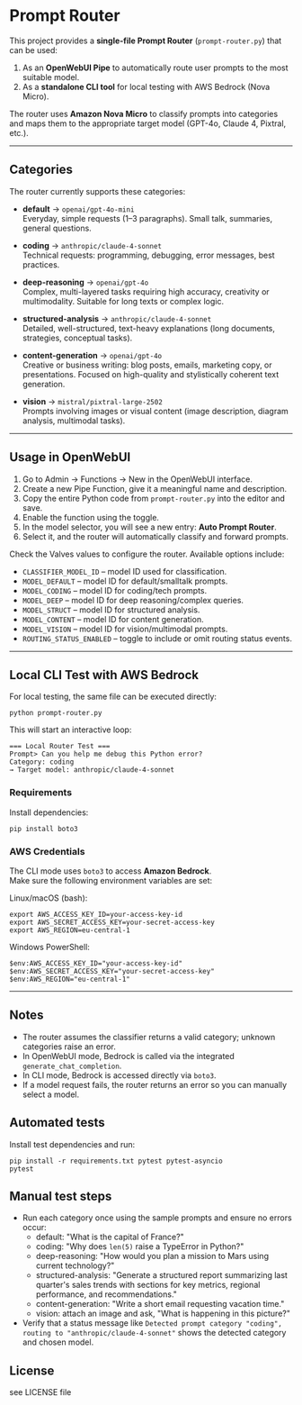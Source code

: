 # Prompt Router

This project provides a **single-file Prompt Router** (`prompt-router.py`) that can be used:

1. As an **OpenWebUI Pipe** to automatically route user prompts to the most suitable model.
2. As a **standalone CLI tool** for local testing with AWS Bedrock (Nova Micro).

The router uses **Amazon Nova Micro** to classify prompts into categories and maps them to the appropriate target model (GPT-4o, Claude 4, Pixtral, etc.).

---

## Categories

The router currently supports these categories:

- **default** → `openai/gpt-4o-mini`  
  Everyday, simple requests (1–3 paragraphs). Small talk, summaries, general questions.

- **coding** → `anthropic/claude-4-sonnet`  
  Technical requests: programming, debugging, error messages, best practices.

- **deep-reasoning** → `openai/gpt-4o`  
  Complex, multi-layered tasks requiring high accuracy, creativity or multimodality. Suitable for long texts or complex logic.

- **structured-analysis** → `anthropic/claude-4-sonnet`  
  Detailed, well-structured, text-heavy explanations (long documents, strategies, conceptual tasks).

- **content-generation** → `openai/gpt-4o`  
  Creative or business writing: blog posts, emails, marketing copy, or presentations. Focused on high-quality and stylistically coherent text generation.

- **vision** → `mistral/pixtral-large-2502`  
  Prompts involving images or visual content (image description, diagram analysis, multimodal tasks).

---

## Usage in OpenWebUI

1. Go to Admin → Functions → New in the OpenWebUI interface.
2. Create a new Pipe Function, give it a meaningful name and description.
3. Copy the entire Python code from `prompt-router.py` into the editor and save.
4. Enable the function using the toggle.
5. In the model selector, you will see a new entry: **Auto Prompt Router**.
6. Select it, and the router will automatically classify and forward prompts.

Check the Valves values to configure the router. Available options include:

- `CLASSIFIER_MODEL_ID` – model ID used for classification.
- `MODEL_DEFAULT` – model ID for default/smalltalk prompts.
- `MODEL_CODING` – model ID for coding/tech prompts.
- `MODEL_DEEP` – model ID for deep reasoning/complex queries.
- `MODEL_STRUCT` – model ID for structured analysis.
- `MODEL_CONTENT` – model ID for content generation.
- `MODEL_VISION` – model ID for vision/multimodal prompts.
- `ROUTING_STATUS_ENABLED` – toggle to include or omit routing status events.
---

## Local CLI Test with AWS Bedrock

For local testing, the same file can be executed directly:

    python prompt-router.py

This will start an interactive loop:

    === Local Router Test ===
    Prompt> Can you help me debug this Python error?
    Category: coding
    → Target model: anthropic/claude-4-sonnet

### Requirements

Install dependencies:

    pip install boto3

### AWS Credentials

The CLI mode uses `boto3` to access **Amazon Bedrock**.  
Make sure the following environment variables are set:

Linux/macOS (bash):

    export AWS_ACCESS_KEY_ID=your-access-key-id
    export AWS_SECRET_ACCESS_KEY=your-secret-access-key
    export AWS_REGION=eu-central-1

Windows PowerShell:

    $env:AWS_ACCESS_KEY_ID="your-access-key-id"
    $env:AWS_SECRET_ACCESS_KEY="your-secret-access-key"
    $env:AWS_REGION="eu-central-1"

---

## Notes

- The router assumes the classifier returns a valid category; unknown categories raise an error.
- In OpenWebUI mode, Bedrock is called via the integrated `generate_chat_completion`.
- In CLI mode, Bedrock is accessed directly via `boto3`.
- If a model request fails, the router returns an error so you can manually select a model.

## Automated tests

Install test dependencies and run:

    pip install -r requirements.txt pytest pytest-asyncio
    pytest

## Manual test steps

- Run each category once using the sample prompts and ensure no errors occur:
  - default: "What is the capital of France?"
  - coding: "Why does `len(5)` raise a TypeError in Python?"
  - deep-reasoning: "How would you plan a mission to Mars using current technology?"
  - structured-analysis: "Generate a structured report summarizing last quarter's sales trends with sections for key metrics, regional performance, and recommendations."
  - content-generation: "Write a short email requesting vacation time."
  - vision: attach an image and ask, "What is happening in this picture?"
- Verify that a status message like `Detected prompt category "coding", routing to "anthropic/claude-4-sonnet"` shows the detected category and chosen model.

## License

see LICENSE file
